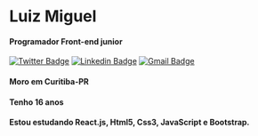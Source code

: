 # Luiz Miguel
#### Programador Front-end junior
[![Twitter Badge](https://img.shields.io/badge/-@maffoozin-6633cc?style=flat-square&labelColor=6633cc&logo=twitter&logoColor=white&link=https://twitter.com/dieegosf)](https://twitter.com/Maffoozin)
[![Linkedin Badge](https://img.shields.io/badge/-Luiz%20Miguel-6633cc?style=flat-square&logo=Linkedin&logoColor=white&link=https://www.linkedin.com/in/diego-schell-fernandes/)](https://www.linkedin.com/in/luiz-miguel-8485431b0/)
[![Gmail Badge](https://img.shields.io/badge/-contatodev.luizmiguel@gmail.com-6633cc?style=flat-square&logo=Gmail&logoColor=white&link=mailto:diego.schell.f@gmail.com)](mailto:contatodev.luizmiguel@gmail.com)
#### Moro em Curitiba-PR
####  Tenho 16 anos
####  Estou estudando React.js, Html5, Css3, JavaScript e Bootstrap.


